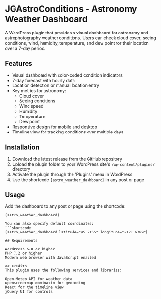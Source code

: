 # JGAstroConditions - Astronomy Weather Dashboard

A WordPress plugin that provides a visual dashboard for astronomy and astrophotography weather conditions. Users can check cloud cover, seeing conditions, wind, humidity, temperature, and dew point for their location over a 7-day period.

## Features

- Visual dashboard with color-coded condition indicators
- 7-day forecast with hourly data
- Location detection or manual location entry
- Key metrics for astronomy:
  - Cloud cover
  - Seeing conditions
  - Wind speed
  - Humidity
  - Temperature
  - Dew point
- Responsive design for mobile and desktop
- Timeline view for tracking conditions over multiple days

## Installation

1. Download the latest release from the GitHub repository
2. Upload the plugin folder to your WordPress site's `/wp-content/plugins/` directory
3. Activate the plugin through the 'Plugins' menu in WordPress
4. Use the shortcode `[astro_weather_dashboard]` in any post or page

## Usage

Add the dashboard to any post or page using the shortcode:
```shortcode
[astro_weather_dashboard]

You can also specify default coordinates:
```shortcode
[astro_weather_dashboard latitude="45.5155" longitude="-122.6789"]

## Requirements

WordPress 5.0 or higher
PHP 7.2 or higher
Modern web browser with JavaScript enabled

## Credits
This plugin uses the following services and libraries:

Open-Meteo API for weather data
OpenStreetMap Nominatim for geocoding
React for the timeline view
jQuery UI for controls